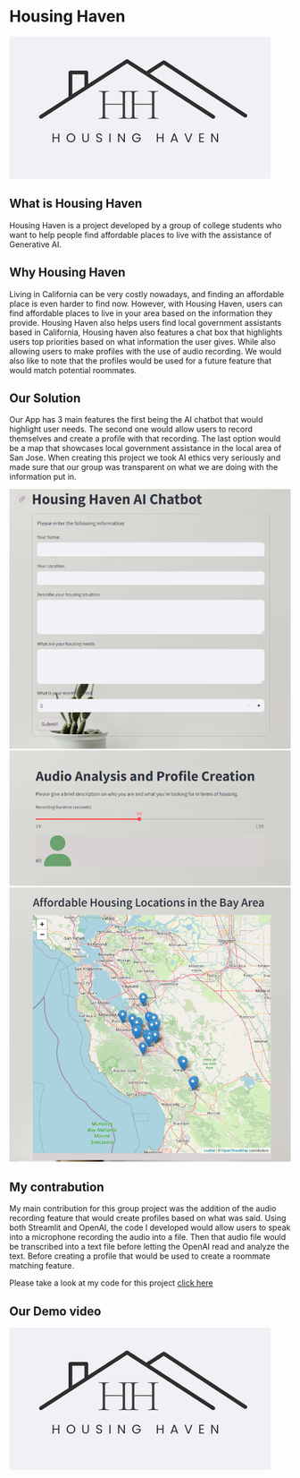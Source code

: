 # Housing Haven
![GitHub Logo](/housinglogo.jpeg) 

##
## What is Housing Haven

Housing Haven is a project developed by a group of college students who want to help people find affordable places to live with the assistance of Generative AI.

## Why Housing Haven
Living in California can be very costly nowadays, and finding an affordable place is even harder to find now. However, with Housing Haven, users can find affordable places to live in your area based on the information they provide. Housing Haven also helps users find local government assistants based in California, Housing haven also features a chat box that highlights users top priorities based on what information the user gives. While also allowing users to make profiles with the use of audio recording. We would also like to note that the profiles would be used for a future feature that would match potential roommates.

## Our Solution
Our App has 3 main features the first being the AI chatbot that would highlight user needs. The second one would allow users to record themselves and create a profile with that recording. The last option would be a map that showcases local government assistance in the local area of San Jose. When creating this project we took AI ethics very seriously and made sure that our group was transparent on what we are doing with the information put in.

![GitHub Logo](/aichatbot.png)
![GitHub Logo](/audioandprofile.png)
![GitHub Logo](/housingmap.png)

## My contrabution
My main contribution for this group project was the addition of the audio recording feature that would create profiles based on what was said. Using both Streamlit and OpenAI, the code I developed would allow users to speak into a microphone recording the audio into a file. Then that audio file would be transcribed into a text file before letting the OpenAI read and analyze the text. Before creating a profile that would be used to create a roommate matching feature.

Please take a look at my code for this project [click here](https://github.com/TranTheRichard/stunning-garbanzo/blob/main/feat3.py)

## Our Demo video
[![GitHub Logo](/housinglogo.jpeg) ](https://youtu.be/XbJYerxrJd0)
